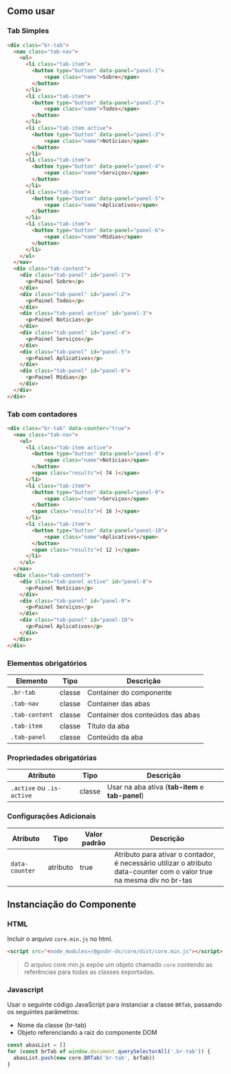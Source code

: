 [Version]: # (6.2.5)

## Como usar

### Tab Simples

```html
<div class="br-tab">
  <nav class="tab-nav">
    <ul>
      <li class="tab-item">
        <button type="button" data-panel="panel-1">
            <span class="name">Sobre</span>
        </button>
      </li>
      <li class="tab-item">
        <button type="button" data-panel="panel-2">
            <span class="name">Todos</span>
        </button>
      </li>
      <li class="tab-item active">
        <button type="button" data-panel="panel-3">
            <span class="name">Notícias</span>
        </button>
      </li>
      <li class="tab-item">
        <button type="button" data-panel="panel-4">
            <span class="name">Serviços</span>
        </button>
      </li>
      <li class="tab-item">
        <button type="button" data-panel="panel-5">
            <span class="name">Aplicativos</span>
        </button>
      </li>
      <li class="tab-item">
        <button type="button" data-panel="panel-6">
            <span class="name">Mídias</span>
        </button>
      </li>
    </ul>
  </nav>
  <div class="tab-content">
    <div class="tab-panel" id="panel-1">
      <p>Painel Sobre</p>
    </div>
    <div class="tab-panel" id="panel-2">
      <p>Painel Todos</p>
    </div>
    <div class="tab-panel active" id="panel-3">
      <p>Painel Noticias</p>
    </div>
    <div class="tab-panel" id="panel-4">
      <p>Painel Serviços</p>
    </div>
    <div class="tab-panel" id="panel-5">
      <p>Painel Aplicativos</p>
    </div>
    <div class="tab-panel" id="panel-6">
      <p>Painel Mídias</p>
    </div>
  </div>
</div>
```

### Tab com contadores

```html
<div class="br-tab" data-counter="true">
  <nav class="tab-nav">
    <ul>
      <li class="tab-item active">
        <button type="button" data-panel="panel-8">
            <span class="name">Notícias</span>
        </button>
        <span class="results">( 74 )</span>
      </li>
      <li class="tab-item">
        <button type="button" data-panel="panel-9">
            <span class="name">Serviços</span>
        </button>
        <span class="results">( 16 )</span>
      </li>
      <li class="tab-item">
        <button type="button" data-panel="panel-10">
            <span class="name">Aplicativos</span>
        </button>
        <span class="results">( 12 )</span>
      </li>
    </ul>
  </nav>
  <div class="tab-content">
    <div class="tab-panel active" id="panel-8">
      <p>Painel Notícias</p>
    </div>
    <div class="tab-panel" id="panel-9">
      <p>Painel Serviços</p>
    </div>
    <div class="tab-panel" id="panel-10">
      <p>Painel Aplicativos</p>
    </div>
  </div>
</div>
```

### Elementos obrigatórios

| Elemento       | Tipo   | Descrição                        |
| -------------- | ------ | -------------------------------- |
| `.br-tab`      | classe | Container do componente          |
| `.tab-nav`     | classe | Container das abas               |
| `.tab-content` | classe | Container dos conteúdos das abas |
| `.tab-item`    | classe | Título da aba                    |
| `.tab-panel`   | classe | Conteúdo da aba                  |

### Propriedades obrigatórias

| Atributo                  | Tipo   | Descrição                                        |
| ------------------------- | ------ | ------------------------------------------------ |
| `.active` ou `.is-active` | classe | Usar na aba ativa (**tab-item** e **tab-panel**) |

### Configurações Adicionais

| Atributo       | Tipo     | Valor padrão | Descrição                                                                                                              |
| -------------- | -------- | ------------ | ---------------------------------------------------------------------------------------------------------------------- |
| `data-counter` | atributo | true         | Atributo para ativar o contador, é necessário utilizar o atributo data-counter com o valor true na mesma div no br-tas |

## Instanciação do Componente

### HTML

Incluir o arquivo `core.min.js` no html.

```html
<script src="<node_modules>/@govbr-ds/core/dist/core.min.js"></script>
```

> O arquivo core.min.js expõe um objeto chamado `core` contendo as referências para todas as classes exportadas.

### Javascript

Usar o seguinte código JavaScript para instanciar a classe `BRTab`, passando os seguintes parâmetros:

-   Nome da classe (br-tab)
-   Objeto referenciando a raiz do componente DOM

```javascript
const abasList = []
for (const brTab of window.document.querySelectorAll('.br-tab')) {
  abasList.push(new core.BRTab('br-tab', brTab))
}
```
